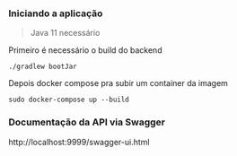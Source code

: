 ### Iniciando a aplicação

> Java 11 necessário

Primeiro é necessário o build do backend

`./gradlew bootJar`

Depois docker compose pra subir um container da imagem

`sudo docker-compose up --build`

### Documentação da API via Swagger

http://localhost:9999/swagger-ui.html

